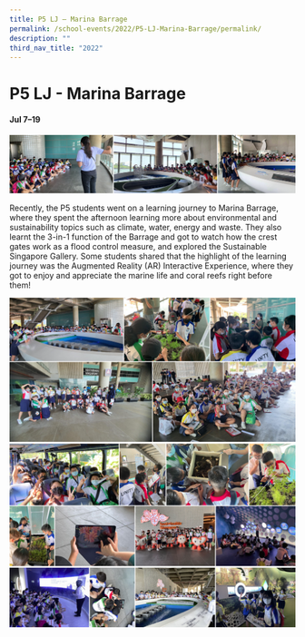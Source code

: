 ```yaml
---
title: P5 LJ – Marina Barrage
permalink: /school-events/2022/P5-LJ-Marina-Barrage/permalink/
description: ""
third_nav_title: "2022"
---
```

# P5 LJ - Marina Barrage

#### Jul 7–19

![](/images/Barrage.png)

Recently, the P5 students went on a learning journey to Marina Barrage, where they spent the afternoon learning more about environmental and sustainability topics such as climate, water, energy and waste. They also learnt the 3-in-1 function of the Barrage and got to watch how the crest gates work as a flood control measure, and explored the Sustainable Singapore Gallery. Some students shared that the highlight of the learning journey was the Augmented Reality (AR) Interactive Experience, where they got to enjoy and appreciate the marine life and coral reefs right before them!

![](/images/Barrage2.png)
![](/images/Barrage3.png)
![](/images/Barrage4.png)